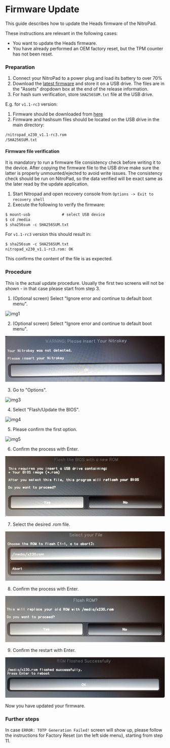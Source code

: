# Firmware Update

This guide describes how to update the Heads firmware of the NitroPad.

These instructions are relevant in the following cases:

- You want to update the Heads firmware.
- You have already performed an OEM factory reset, but the TPM  counter has not been reset.


### Preparation

1. Connect your NitroPad to a power plug and load its battery to over 70%
2. Download the [latest firmware](https://github.com/Nitrokey/heads/releases) and store it on a USB drive. The files are in the "Assets" dropdown box at the end of the release information.
3. For hash sum verification, store `SHA256SUM.txt` file at the USB drive. 

E.g. for `v1.1-rc3` version:
1. Firmware should be downloaded from  [here](https://github.com/Nitrokey/heads/releases/tag/v1.1-rc3)
2. Firmware and hashsum files should be located on the USB drive in the main directory:
```
/nitropad_x230_v1.1-rc3.rom
/SHA256SUM.txt
```

#### Firmware file verification

It is mandatory to run a firmware file consistency check before writing it to the device. 
After copying the firmware file to the USB drive make sure the latter is properly unmounted/ejected to avoid write issues. The consistency check should be run on NitroPad, so the data verified will be exact same as the later read by the update application.


1. Start Nitropad and open recovery console from `Options -> Exit to recovery shell`
2. Execute the following to verify the firmware:
```
$ mount-usb              # select USB device
$ cd /media
$ sha256sum -c SHA256SUM.txt
```
For `v1.1-rc3` version this should result in:
```
$ sha256sum -c SHA256SUM.txt
nitropad_x230_v1.1-rc3.rom: OK
```
This confirms the content of the file is as expected.

### Procedure

This is the actual update procedure. Usually the first two screens will not be shown - in that case please start from step 3.


1. (Optional screen) Select "Ignore error and continue to default boot menu".

![img1](./images/firmware-update/1.jpg)

2. (Optional screen) Select "Ignore error and continue to default boot menu".

![img2](./images/firmware-update/2.jpg)

3. Go to "Options".

![img3](./images/firmware-update/3.jpg)

4. Select "Flash/Update the BIOS".

![img4](./images/firmware-update/4.jpg)

5. Please confirm the first option.

![img5](./images/firmware-update/5.jpg)

6. Confirm the process with Enter.

![img6](./images/firmware-update/6.jpg)

7. Select the desired .rom file.

![img7](./images/firmware-update/7.jpg)

8. Confirm the process with Enter.

![img8](./images/firmware-update/8.jpg)

9. Confirm the restart with Enter.

![img9](./images/firmware-update/9.jpg)

Now you have updated your firmware.

### Further steps
In case `ERROR: TOTP Generation Failed!` screen will show up, please follow the instructions for Factory Reset (on the left side menu), starting from step 11.
